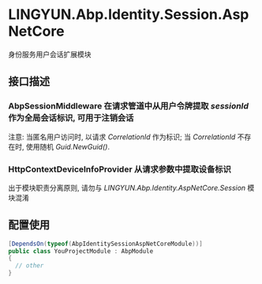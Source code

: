 # LINGYUN.Abp.Identity.Session.AspNetCore

身份服务用户会话扩展模块

## 接口描述

### AbpSessionMiddleware 在请求管道中从用户令牌提取 *sessionId* 作为全局会话标识, 可用于注销会话  
  注意: 当匿名用户访问时, 以请求 *CorrelationId* 作为标识;
        当 *CorrelationId* 不存在时, 使用随机 *Guid.NewGuid()*.

### HttpContextDeviceInfoProvider 从请求参数中提取设备标识  

出于模块职责分离原则, 请勿与 *LINGYUN.Abp.Identity.AspNetCore.Session* 模块混淆  

## 配置使用

```csharp
[DependsOn(typeof(AbpIdentitySessionAspNetCoreModule))]
public class YouProjectModule : AbpModule
{
  // other
}
```
